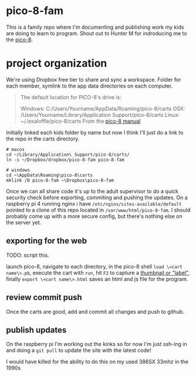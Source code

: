 # pico-8-fam
This is a family repo where I'm documenting and publishing work my kids are doing to learn to program. Shout out to Hunter M for indroducing me to the [pico-8](https://www.lexaloffle.com/pico-8.php).

# project organization
We're using Dropbox free tier to share and sync a workspace.  Folder for each member, symlink to the app data directories on each computer.

> The default location for PICO-8's drive is:
>
>	Windows: C:/Users/Yourname/AppData/Roaming/pico-8/carts
>	OSX: /Users/Yourname/Library/Application Support/pico-8/carts
>	Linux: ~/.lexaloffle/pico-8/carts
From the [pico-8 manual](https://www.lexaloffle.com/pico8_manual.txt)

Initially linked each kids folder by name but now I think I'll just do a link to the repo in the carts directory.

    # macos
    cd ~/Library/Application\ Support/pico-8/carts/
    ln -s ~/Dropbox/dropbox/pico-8-fam pico-8-fam

    # windows
    cd ~\AppData\Roaming\pico-8\carts
    mklink /D pico-8-fam ~\Dropbox\pico-8-fam

Once we can all share code it's up to the adult supervisor to do a quick security check before exporting, commiting and pushing the updates.  On a raspberry pi 4 running nginx i have `/etc/nginx/sites-available/default` pointed to a clone of this repo located in `/var/www/html/pico-8-fam`.  I should probably come up with a more secure config, but there's nothing else on the server yet.

## exporting for the web
TODO: script this.

launch pico-8, navigate to each directory, in the pico-8 shell `load \<cart name\>.pb`, execute the cart with `run`, hit `F2` to capture a [thumbnail or "label"](https://www.reddit.com/r/pico8/comments/fdk79r/cant_export/), finally `export \<cart name\>.html` saves an html and js file for the program.

## review commit push
Once the carts are good, add and commit all changes and push to github.

## publish updates
On the raspberry pi I'm working out the kinks so for now I'm just ssh-ing in and doing a `git pull` to update the site with the latest code!

I would have killed for the ability to do this on my used 386SX 33mhz in the 1990s